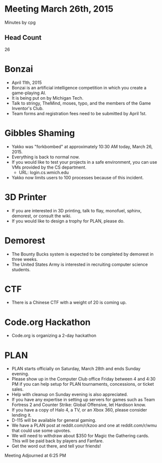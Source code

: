# Meeting March 26th, 2015
Minutes by cpg

## Head Count
26

# Bonzai
- April 11th, 2015
- Bonzai is an artificial intelligence competition in which you create a game-playing AI.
- It is being put on by Michigan Tech.
- Talk to stringy, TheMind, moses, typo, and the members of the Game Inventor's Club.
- Team forms and registration fees need to be submitted by April 1st.

# Gibbles Shaming
- Yakko was "forkbombed" at approximately 10:30 AM today, March 26, 2015.
- Everything is back to normal now.
- If you would like to test your projects in a safe environment, you can use VMs provided by the CS department.
  - URL: login.cs.wmich.edu
- Yakko now limits users to 100 processes because of this incident.

# 3D Printer
- If you are interested in 3D printing, talk to flay, monofuel, sphinx, demorest, or consult the wiki.
- If you would like to design a trophy for PLAN, please do.

# Demorest
- The Bounty Bucks system is expected to be completed by demorest in three weeks.
- The United States Army is interested in recruiting computer science students. 

# CTF
- There is a Chinese CTF with a weight of 20 is coming up.

# Code.org Hackathon
- Code.org is organizing a 2-day hackathon

# PLAN
- PLAN starts officially on Saturday, March 28th and ends Sunday evening.
- Please show up in the Computer Club office Friday between 4 and 4:30 PM if you can help setup for PLAN tournaments, concessions, or ticket sales.
- Help with cleanup on Sunday evening is also appreciated.
- If you have any expertise in setting up servers for games such as Team Fortress 2 and Counter Strike: Global Offensive, let Hardison know.
- If you have a copy of Halo 4, a TV, or an Xbox 360, please consider lending it.
- D-115 will be available for general gaming.
- We have a PLAN post at reddit.com/r/kzoo and one at reddit.com/r/wmu that could use some upvotes.
- We will need to withdraw about $350 for Magic the Gathering cards. This will be paid back by players and Fanfare.
- Get the word out there, and tell your friends!

Meeting Adjourned at 6:25 PM